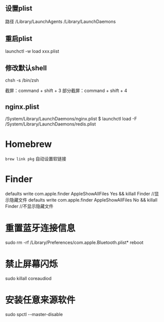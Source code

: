 ## 设置plist
路径
/Library/LaunchAgents
/Library/LaunchDaemons
## 重启plist
launchctl -w load xxx.plist
## 修改默认shell
chsh -s /bin/zsh

截屏：command + shift + 3
部分截屏：command + shift + 4

## nginx.plist
/System/Library/LaunchDaemons/nginx.plist
$ launchctl load -F /System/Library/LaunchDaemons/redis.plist

# Homebrew
`brew link pkg` 自动设置软链接

# Finder
defaults write com.apple.finder AppleShowAllFiles Yes && killall Finder //显示隐藏文件
defaults write com.apple.finder AppleShowAllFiles No && killall Finder //不显示隐藏文件

# 重置蓝牙连接信息
sudo rm -rf /Library/Preferences/com.apple.Bluetooth.plist*
reboot

# 禁止屏幕闪烁
sudo killall coreaudiod

# 安装任意来源软件
sudo spctl --master-disable
